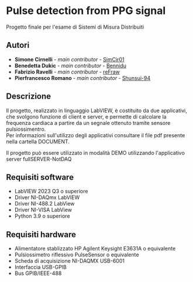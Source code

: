 # Pulse detection from PPG signal
Progetto finale per l'esame di Sistemi di Misura Distribuiti  

## Autori
* **Simone Cirnelli** - *main contributor* - [SimCir01](https://github.com/SimCir01)
* **Benedetta Dukic** - *main contributor* - [Bennidu](https://github.com/Bennidu) 
* **Fabrizio Ravelli** - *main contributor* - [reFraw](https://github.com/reFraw)
* **Pierfrancesco Romano** - *main contributor* - [Shunsui-94](https://github.com/Shunsui-94)

## Descrizione
Il progetto, realizzato in linguaggio LabVIEW, è costituito da due applicativi, che svolgono funzione di client e server, e permette di calcolare la frequenza cardiaca a partire da un segnale ottenuto tramite sensore pulsiossimentro.  
Per informazioni sull'utilizzo degli applicativi consultare il file pdf presente nella cartella DOCUMENT.  

Il progetto può essere utilizzato in modalità DEMO utilizzando l'applicativo server fullSERVER-NotDAQ

## Requisiti software
* LabVIEW 2023 Q3 o superiore
* Driver NI-DAQmx LabVIEW
* Driver NI-488.2 LabView
* Driver NI-VISA LabView
* Python 3.9 o superiore

## Requisiti hardware
* Alimentatore stablizzato HP Agilent Keysight E3631A o equivalente
* Pulsiossimetro riflessivo PulseSensor o equivalente
* Scheda di acquisizione NI-DAQMX USB-6001
* Interfaccia USB-GPIB
* Bus GPIB/IEEE-488
